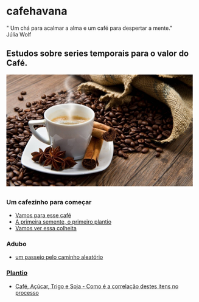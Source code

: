 # cafehavana
" Um chá para acalmar a alma e um café para despertar a mente."
<br> Júlia Wolf

## Estudos sobre series temporais para o valor do Café.
<img src="img/cafe.png" style="height: 300px;"/>

### Um cafezinho para começar <br />   
<ul><li><a href='src/analise_inicial.ipynb'>
   Vamos para esse café</a>
   </li>
   <li><a href='src/preparacao.ipynb'> 
   A primeira semente, o primeiro plantio</a>
   </li>
   <li><a href='src/cafe_java.ipynb'> 
   Vamos ver essa colheita</a>
   </li>
 </ul>

### Adubo <br />   
<ul>
  <li><a href='src/randow_walk/metrics.ipynb)'> 
   um passeio pelo caminho aleatório
   </li>

</ul>


### Plantio <br />   
<ul>
   <li><a href='src/cafe_java.ipynb'> 
   Café, Açúcar, Trigo e Soja - Como é a correlação destes itens no processo </a>
   </li>
 </ul>
 
